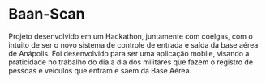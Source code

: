 # Baan-Scan
Projeto desenvolvido em um Hackathon, juntamente com coelgas, com o intuito de ser o novo sistema de controle de entrada e saída da base aérea de Anápolis. Foi desenvolvido para ser uma aplicação mobile, visando a praticidade no trabalho do dia a dia dos militares que fazem o registro de pessoas e veículos que entram e saem da Base Aérea.
